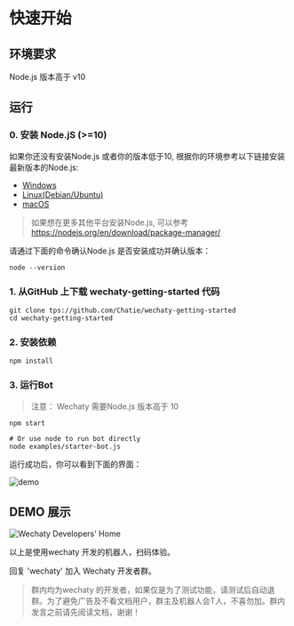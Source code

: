 # 快速开始

## 环境要求
Node.js 版本高于 v10

## 运行

### 0. 安装 Node.jS (>=10)

如果你还没有安装Node.js 或者你的版本低于10, 根据你的环境参考以下链接安装最新版本的Node.js:

* [Windows](https://nodejs.org/en/download/package-manager/#windows)
* [Linux(Debian/Ubuntu)](https://nodejs.org/en/download/package-manager/#debian-and-ubuntu-based-linux-distributions)
* [macOS](https://nodejs.org/en/download/package-manager/#macos)

> 如果想在更多其他平台安装Node.js, 可以参考 https://nodejs.org/en/download/package-manager/

请通过下面的命令确认Node.js 是否安装成功并确认版本：

```shell
node --version
```

### 1. 从GitHub 上下载 wechaty-getting-started  代码

```shell
git clone tps://github.com/Chatie/wechaty-getting-started
cd wechaty-getting-started
```

### 2. 安装依赖

```shell
npm install
```

### 3. 运行Bot

> 注意： Wechaty 需要Node.js 版本高于 10

```shell
npm start

# Or use node to run bot directly
node examples/starter-bot.js
```

运行成功后，你可以看到下面的界面：

![demo](https://chatie.io/wechaty-getting-started/demo.gif)

## DEMO 展示

![Wechaty Developers' Home](https://chatie.io/wechaty-getting-started/bot-qr-code.png)

以上是使用wechaty 开发的机器人，扫码体验。

回复 'wechaty' 加入 Wechaty 开发者群。
> 群内均为wechaty 的开发者，如果仅是为了测试功能，请测试后自动退群。为了避免广告及不看文档用户，群主及机器人会T人，不喜勿加。群内发言之前请先阅读文档，谢谢！
